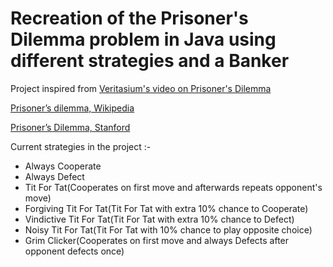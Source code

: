 <h1> Recreation of the Prisoner's Dilemma problem in Java using different strategies and a Banker </h1>

Project inspired from [Veritasium's video on Prisoner's Dilemma](https://www.youtube.com/watch?v=mScpHTIi-kM&ab_channel=Veritasium)

[Prisoner’s dilemma, Wikipedia](https://en.wikipedia.org/wiki/Prisoner%27s_dilemma)

[Prisoner’s Dilemma, Stanford](https://plato.stanford.edu/entries/prisoner-dilemma/)

Current strategies in the project :-
- Always Cooperate
- Always Defect
- Tit For Tat(Cooperates on first move and afterwards repeats opponent's move)
- Forgiving Tit For Tat(Tit For Tat with extra 10% chance to Cooperate)
- Vindictive Tit For Tat(Tit For Tat with extra 10% chance to Defect)
- Noisy Tit For Tat(Tit For Tat with 10% chance to play opposite choice)
- Grim Clicker(Cooperates on first move and always Defects after opponent defects once)
